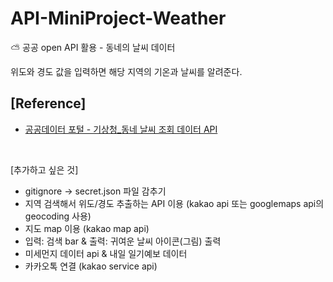 # API-MiniProject-Weather
⛅ 공공 open API 활용 - 동네의 날씨 데이터 <br>

위도와 경도 값을 입력하면 해당 지역의 기온과 날씨를 알려준다.
<br>


## [Reference]
- [공공데이터 포털 - 기상청_동네 날씨 조회 데이터 API](https://www.data.go.kr/tcs/dss/selectApiDataDetailView.do?publicDataPk=15057682)

<br>


[추가하고 싶은 것]
- gitignore -> secret.json 파일 감추기
- 지역 검색해서 위도/경도 추출하는 API 이용 (kakao api 또는 googlemaps api의 geocoding 사용)
- 지도 map 이용 (kakao map api)
- 입력: 검색 bar & 출력: 귀여운 날씨 아이콘(그림) 출력
- 미세먼지 데이터 api & 내일 일기예보 데이터
- 카카오톡 연결 (kakao service api) 

